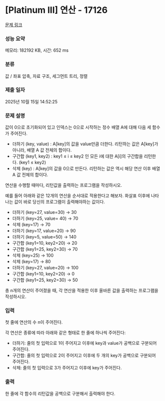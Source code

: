# [Platinum III] 연산 - 17126 

[문제 링크](https://www.acmicpc.net/problem/17126) 

### 성능 요약

메모리: 182192 KB, 시간: 652 ms

### 분류

값 / 좌표 압축, 자료 구조, 세그먼트 트리, 정렬

### 제출 일자

2025년 10월 15일 14:52:25

### 문제 설명

<p>값이 0으로 초기화되어 있고 인덱스는 0으로 시작하는 정수 배열 A에 대해 다음 세 함수가 주어진다.</p>

<ul>
	<li>더하기 (key, value) : A[key]의 값을 value만큼 더한다. 리턴하는 값은 A[key]가 아니라, 배열 A 값 전체의 합이다.</li>
	<li>구간합 (key1, key2) : key1 ≤ i ≤ key2 인 모든 i에 대한 A[i]의 구간합을 리턴한다. (key1 ≤ key2)</li>
	<li>삭제 (key) : A[key]의 값을 0으로 만든다. 리턴하는 값은 역시 해당 연산 이후 배열 A 값 전체의 합이다.</li>
</ul>

<p>연산을 수행할 때마다, 리턴값을 출력하는 프로그램을 작성하시오.</p>

<p>예를 들어 아래와 같은 12개의 연산을 순서대로 적용한다고 해보자. 화살표 이후에 나타나는 값이 바로 당신의 프로그램이 출력해야하는 값이다.</p>

<ul>
	<li>더하기 (key=27, value=30) → 30</li>
	<li>더하기 (key=25, value= 40) → 70</li>
	<li>삭제 (key=17) → 70</li>
	<li>더하기 (key=17, value=20) → 90</li>
	<li>더하기 (key=5, value=50) → 140</li>
	<li>구간합 (key1=10, key2=20) → 20</li>
	<li>구간합 (key1=25, key2=30) → 70</li>
	<li>삭제 (key=25) → 100</li>
	<li>삭제 (key=17) → 80</li>
	<li>더하기 (key=27, value=20) → 100</li>
	<li>구간합 (key1=10, key2=20) → 0</li>
	<li>구간합 (key1=25, key2=30) → 50</li>
</ul>

<p>총 n개의 연산이 주어졌을 때, 각 연산을 적용한 이후 올바른 값을 출력하는 프로그램을 작성하시오.</p>

### 입력 

 <p>첫 줄에 연산의 수 n이 주어진다.</p>

<p>각 연산은 종류에 따라 아래와 같은 형태로 한 줄에 하나씩 주어진다:</p>

<ul>
	<li>더하기: 줄의 첫 입력으로 1이 주어지고 이후에 key과 value가 공백으로 구분되어 주어진다.</li>
	<li>구간합: 줄의 첫 입력으로 2이 주어지고 이후에 두 개의 key가 공백으로 구분되어 주어진다.</li>
	<li>삭제: 줄의 첫 입력으로 3가 주어지고 이후에 key가 주어진다.</li>
</ul>

### 출력 

 <p>한 줄에 각 함수의 리턴값을 공백으로 구분해서 출력해야 한다.</p>

